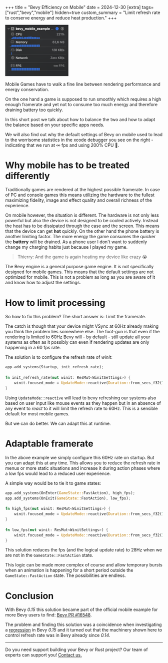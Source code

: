 +++
title = "Bevy Efficiency on Mobile"
date = 2024-12-30
[extra]
tags=["rust","bevy","mobile"] 
hidden=true
custom_summary = "Limit refresh rate to conserve energy and reduce heat production."
+++

<img src="xcode-debugger.png" alt="demo" style="width: 40%; max-width: 400px" class="inline-img" />

Mobile Games have to walk a fine line between rendering performance and energy conservation.

On the one hand a game is supposed to run smoothly which requires a high enough framerate and yet not to consume too much energy and therefore draining battery too quickly.

In this short post we talk about how to balance the two and how to adapt the balance based on your specific apps needs.

We will also find out why the default settings of Bevy on mobile used to lead to the worrisome statistics in the xcode debugger you see on the right - indicating that we run at ∞ fps and using 200% CPU 🥵.  

# Why mobile has to be treated differently

Traditionally games are rendered at the highest possible framerate. In case of PC and console games this means utilizing the hardware to the fullest maximizing fidelity, image and effect quality and overall richness of the experience.

On mobile however, the situation is different. The hardware is not only less powerful but also the device is not designed to be cooled actively. Instead the heat has to be dissipated through the case and the screen. This means that the device can get **hot** quickly. On the other hand the phone battery is another limiting factor. The more energy the game consumes the quicker the **battery** will be drained. As a phone user I don't want to suddenly change my charging habits just because I played my game.

> Thierry: And the game is again heating my device like crazy 😭

The Bevy engine is a general purpose game engine. It is not specifically designed for mobile games. This means that the default settings are not optimized for mobile. This is not a problem as long as you are aware of it and know how to adjust the settings.

# How to limit processing

So how to fix this problem? The short answer is: Limit the framerate.

The catch is though that your device might VSync at 60Hz already making you think the problem lies somewhere else. The foot-gun is that even if the rendering is limited to 60Hz Bevy will - by default - still update all your systems as often as it possibly can even if rendering updates are only happening in a 60 fps rate.

The solution is to configure the refresh rate of *winit*:

```rust
app.add_systems(Startup, init_refresh_rate);

fn init_refresh_rate(mut winit: ResMut<WinitSettings>) {
    winit.focused_mode = UpdateMode::reactive(Duration::from_secs_f32(1.0 / 60.0));
}
```

Using `UpdateMode::reactive` will lead to bevy refreshing our systems also based on user input like mouse events as they happen but in an absence of any event to *react* to it will limit the refresh rate to 60Hz. This is a sensible default for most mobile games.

But we can do better. We can adapt this at runtime.

# Adaptable framerate

In the above example we simply configure this 60Hz rate on startup. But you can adapt this at any time. This allows you to reduce the refresh rate in menus or more static situations and increase it during action phases where a low fps would lead to a reduced user experience.

A simple way would be to tie it to game states:

```rust
app.add_systems(OnEnter(GameState::FastAction), high_fps);
app.add_systems(OnExit(GameState::FastAction), low_fps);

fn high_fps(mut winit: ResMut<WinitSettings>) {
    winit.focused_mode = UpdateMode::reactive(Duration::from_secs_f32(1.0 / 60.0));
}

fn low_fps(mut winit: ResMut<WinitSettings>) {
    winit.focused_mode = UpdateMode::reactive(Duration::from_secs_f32(1.0 / 28.0));
}
```

This solution reduces the fps (and the logical update rate) to 28Hz when we are not in the `GameState::FastAction` state. 

This logic can be made more complex of course and allow temporary bursts when an animation is happening for a short period outside the `GameState::FastAction` state. The possibilities are endless.

# Conclusion

With Bevy *0.15* this solution became part of the official mobile example for more Bevy users to find: [Bevy PR #16548](https://github.com/bevyengine/bevy/pull/16548/files).

The problem and finding this solution was a coincidence when investigating a [regression](https://github.com/bevyengine/bevy/issues/16541) in Bevy *0.15* and it turned out that the machinery shown here to control refresh rate was in Bevy already since *0.14*.

---

Do you need support building your Bevy or Rust project? Our team of experts can support you! [Contact us.](@/contact.md)